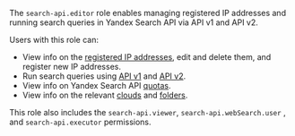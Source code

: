 The `search-api.editor` role enables managing registered IP addresses and running search queries in Yandex Search API via API v1 and API v2.

Users with this role can:
* View info on the [registered IP addresses](../../search-api/operations/workaround.md#registration), edit and delete them, and register new IP addresses.
* Run search queries using [API v1](../../search-api/operations/searching.md) and [API v2](../../search-api/operations/web-search.md).
* View info on Yandex Search API [quotas](../../search-api/concepts/limits.md#search-api-quotas).
* View info on the relevant [clouds](../../resource-manager/concepts/resources-hierarchy.md#cloud) and [folders](../../resource-manager/concepts/resources-hierarchy.md#folder).

This role also includes the `search-api.viewer`, `search-api.webSearch.user` , and `search-api.executor` permissions.
